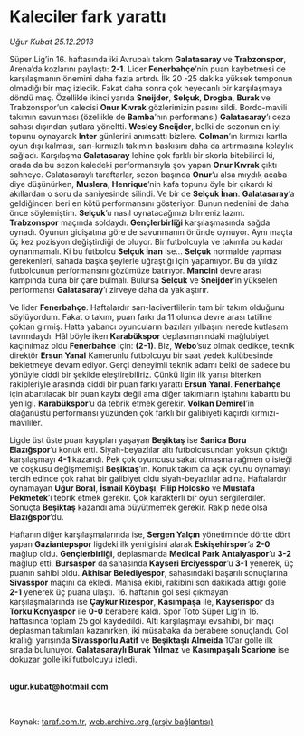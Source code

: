 # Kaleciler fark yarattı

*Uğur Kubat 25.12.2013*

<div class="yazi"><p>Süper Lig’in 16. haftasında iki Avrupalı takım <b>Galatasaray</b> ve <b>Trabzonspor</b>, Arena’da kozlarını paylaştı: <b>2-1</b>. Lider <b>Fenerbahçe</b>’nin puan kaybetmesi de karşılaşmanın önemini daha fazla artırdı. İlk 20 -25 dakika yüksek temponun olmadığı bir maç izledik. Fakat daha sonra çok heyecanlı bir karşılaşmaya döndü maç. Özellikle ikinci yarıda <b>Sneijder</b>, <b>Selçuk</b>, <b>Drogba</b>, <b>Burak</b> ve Trabzonspor’un kalecisi <b>Onur Kıvrak</b> gözlerimizin pasını sildi. Bordo-mavili takımın savunması (özellikle de <b>Bamba</b>’nın performansı) <b>Galatasaray</b>’ı ceza sahası dışından şutlara yöneltti. <b>Wesley Sneijder</b>, belki de sezonun en iyi topunu oynayarak <b>Inter</b> günlerini anımsattı bizlere. <b>Colman</b>’ın kırmızı kartla oyun dışı kalması, sarı-kırmızılı takımın baskısını daha da artırmasına kolaylık sağladı. Karşılaşma <b>Galatasaray</b> lehine çok farklı bir skorla bitebilirdi ki, orada da bu sezon kaledeki performansıyla şov yapan <b>Onur Kıvrak</b> çıktı sahneye. Galatasaraylı taraftarlar, sezon başında <b>Onur</b>’u alsa mıydık acaba diye düşünürken, <b>Muslera</b>, <b>Henrique</b>’nin kafa topunu öyle bir çıkardı ki akıllardan o soru da saniyesinde silindi. Ve bir de <b>Selçuk İnan</b>. <b>Galatasaray</b>’a geldiğinden beri en kötü performansını gösteriyor. Bunun nedenini de daha önce söylemiştim. <b>Selçuk</b>’u nasıl oynatacağınızı bilmeniz lazım. <b>Trabzonspor</b> maçında soldaydı. <b>Gençlerbirliği</b> karşılaşmasında sağda oynadı. Oyunun gidişatına göre de savunmanın önünde oynuyor. Aynı maçta üç kez pozisyon değiştirdiği de oluyor. Bir futbolcuyla ve takımla bu kadar oynanmamalı. Ki bu futbolcu <b>Selçuk İnan</b> ise... <b>Selçuk</b> normalde yapması gerekenleri, sahada başka şeylerle uğraştığı için yapamıyor. Bu da yıldız futbolcunun performansını gözümüze batırıyor. <b>Mancini</b> devre arası kampında buna bir çare bulmalı. Bulursa <b>Selçuk</b> ve <b>Sneijder</b>’in yükselen performansı <b>Galatasaray</b>’ı zirveye daha da yaklaştırır.</p>
<p>Ve lider <b>Fenerbahçe</b>. Haftalardır sarı-lacivertlilerin tam bir takım olduğunu söylüyordum. Fakat o takım, puan farkı da 11 olunca devre arası tatiline çoktan girmiş. Hatta yabancı oyuncuların bazıları yılbaşını nerede kutlasam tavrındaydı. Hâl böyle iken <b>Karabükspor</b> deplasmanındaki mağlubiyet kaçınılmaz oldu <b>Fenerbahçe</b> için: <b>(2-1)</b>. Biz, <b>Webo</b>’suz olmak dedikçe, teknik direktör <b>Ersun Yanal</b> Kamerunlu futbolcuyu bir saat yedek kulübesinde bekletmeye devam ediyor. Gerçi deneyimli teknik adamı belki de sadece bu yönüyle ciddi bir şekilde eleştirebiliriz. Çünkü ligin ilk yarısı biterken rakipleriyle arasında ciddi bir puan farkı yarattı <b>Ersun Yanal</b>. <b>Fenerbahçe</b> için abartılacak bir puan kaybı değil ama diğer takımların iştahını kabarttı bu yenilgi. <b>Karabükspor</b>’u da tebrik etmek gerekir. <b>Volkan Demirel</b>’in olağanüstü performansı yüzünden çok farklı bir galibiyeti kaçırdı kırmızı-mavililer.</p>
<p>Ligde üst üste puan kayıpları yaşayan <b>Beşiktaş</b> ise <b>Sanica Boru Elazığspor</b>’u konuk etti. Siyah-beyazlılar altı futbolcusundan yoksun çıktığı karşılaşmayı <b>4-1</b> kazandı. Pek çok oyuncusu sakat olmasına rağmen o isteği ve coşkusu değişmemişti <b>Beşiktaş</b>’ın. Konuk takım da açık oyunu oynamayı tercih edince çok rahat bir galibiyet oldu siyah-beyazlılar adına. Haftalardır oynamayan <b>Uğur Boral</b>, <b>İsmail Köybaşı</b>, <b>Filip Holosko</b> ve <b>Mustafa Pekmetek</b>’i tebrik etmek gerekir. Çok karakterli bir oyun sergilerdiler. Sonuçta <b>Beşiktaş</b> kazandı ama büyütmemek gerekir. Rakip nede olsa <b>Elazığspor</b>’du.</p>
<p>Haftanın diğer karşılaşmalarında ise, <b>Sergen Yalçın</b> yönetiminde dörtte dört yapan <b>Gaziantepspor</b> ligdeki ilk yenilgisini alarak <b>Eskişehirspor</b>’a <b>2-0</b> mağlup oldu. <b>Gençlerbirliği</b>, deplasmanda <b>Medical Park Antalyaspor</b>’u <b>3-2</b> mağlup etti. <b>Bursaspor</b> da sahasında <b>Kayseri Erciyesspor</b>’u <b>3-1</b> yenerek, üç puanın sahibi oldu. <b>Akhisar Belediyespor</b>, sahasındaki başarılı sonuçlarına <b>Sivasspor</b> maçını da ekledi. Manisa ekibi, rakibini son dakikada attığı golle <b>2-1</b> yenerek üç puana ulaştı. 16. haftanın gol sesi çıkmayan karşılaşmalarında ise <b>Çaykur Rizespor</b>, <b>Kasımpaşa</b> ile, <b>Kayserispor</b> da <b>Torku Konyaspor</b> ile <b>0-0</b> berabere kaldı. Spor Toto Süper Lig’in 16. haftasında toplam 25 gol kaydedildi. Altı karşılaşmayı evsahibi, bir maçı deplasman takımları kazanırken, iki müsabaka da berabere sonuçlandı. Gol krallığı yarışında <b>Sivassporlu Aatif</b> ve <b>Beşiktaşlı Almeida</b> 10’ar golle ilk sırada bulunuyor. <b>Galatasaraylı Burak Yılmaz</b> ve <b>Kasımpaşalı Scarione</b> ise dokuzar golle iki futbolcuyu izledi.</p><b>
<p><br/>ugur.kubat@hotmail.com</p>
<p></p></b> 
</div>

Kaynak: [taraf.com.tr](http://www.taraf.com.tr/ugur-kubat/makale-kaleciler-fark-yaratti.htm), [web.archive.org (arşiv bağlantısı)](http://web.archive.org/web/20131226072442/http://www.taraf.com.tr/ugur-kubat/makale-kaleciler-fark-yaratti.htm)
